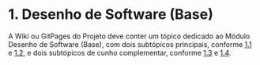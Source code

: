 # 1. Desenho de Software (Base)

A Wiki ou GitPages do Projeto deve conter um tópico dedicado ao Módulo Desenho de Software (Base), com dois subtópicos principais, conforme [1.1](/Base/1.1.AbordagemNaoEspecifica.md) e [1.2](/Base/1.2.ProcessosMetodologiasAbordagens.md), e dois subtópicos de cunho complementar, conforme [1.3](/Base/1.3.IniciativasExtras.md) e [1.4](/Base/1.4.ParticipacoesBase.md).
